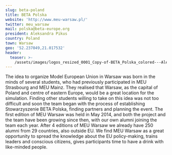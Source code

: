 ```yaml
---
slug: beta-poland
title: BETA Polska
website: 'http://www.meu-warsaw.pl/'
twitter: meu_warsaw
mail: polska@beta-europe.org
president: Aleksandra Pikus
country: Poland
town: Warsaw
geo: '52.237049,21.017532'
header:
  teaser: >-
    /assets/images/logos_resized_0001_Copy-of-BETA_Polska_colored---Aleksandra-Pikus.png
---
```

The idea to organize Model European Union in Warsaw was born in the minds of several students, who had previously participated in MEU Strasbourg and MEU Mainz. They realised that Warsaw, as the capital of Poland and centre of eastern Europe, would be a great location for the simulation. Finding other students willing to take on this idea was not too difficult and soon the team began with the process of establishing Stowarzyszenie BETA Polska, finding partners and planning the event. The first edition of MEU Warsaw was held in May 2014, and both the project and the team have been growing since then, with our own alumni joining the team each year. After 4 editions of MEU Warsaw we already have 250 alumni from 29 countries, also outside EU. We find MEU Warsaw as a great opportunity to spread the knowledge about the EU policy-making, trains leaders and conscious citizens, gives participants time to have a drink with like-minded people.
